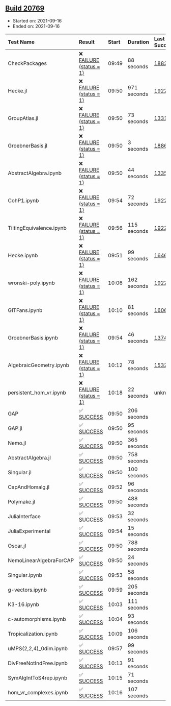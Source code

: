 ## [Build 20769](https://oscarci.mathematik.uni-kl.de/job/oscar/20769/)

* Started on: 2021-09-16
* Ended on: 2021-09-16

| Test Name    | Result | Start | Duration | Last Success | First Failure |
|:-------------|:-------|:------|:---------|:-------------|:--------------|
| CheckPackages | ❌ [FAILURE (status = 1)](https://oscarci.mathematik.uni-kl.de/job/oscar/20769/artifact/logs/build-20769/CheckPackages.log) | 09:49 | 88 seconds | [18822](https://oscarci.mathematik.uni-kl.de/job/oscar/18822/) | [18823](https://oscarci.mathematik.uni-kl.de/job/oscar/18823/) |
| Hecke.jl | ❌ [FAILURE (status = 1)](https://oscarci.mathematik.uni-kl.de/job/oscar/20769/artifact/logs/build-20769/Hecke.jl.log) | 09:50 | 971 seconds | [19222](https://oscarci.mathematik.uni-kl.de/job/oscar/19222/) | [20152](https://oscarci.mathematik.uni-kl.de/job/oscar/20152/) |
| GroupAtlas.jl | ❌ [FAILURE (status = 1)](https://oscarci.mathematik.uni-kl.de/job/oscar/20769/artifact/logs/build-20769/GroupAtlas.jl.log) | 09:50 | 73 seconds | [13311](https://oscarci.mathematik.uni-kl.de/job/oscar/13311/) | [13312](https://oscarci.mathematik.uni-kl.de/job/oscar/13312/) |
| GroebnerBasis.jl | ❌ [FAILURE (status = 1)](https://oscarci.mathematik.uni-kl.de/job/oscar/20769/artifact/logs/build-20769/GroebnerBasis.jl.log) | 09:50 | 3 seconds | [18864](https://oscarci.mathematik.uni-kl.de/job/oscar/18864/) | [18865](https://oscarci.mathematik.uni-kl.de/job/oscar/18865/) |
| AbstractAlgebra.ipynb | ❌ [FAILURE (status = 1)](https://oscarci.mathematik.uni-kl.de/job/oscar/20769/artifact/logs/build-20769/AbstractAlgebra.ipynb.log) | 09:50 | 44 seconds | [13355](https://oscarci.mathematik.uni-kl.de/job/oscar/13355/) | [13356](https://oscarci.mathematik.uni-kl.de/job/oscar/13356/) |
| CohP1.ipynb | ❌ [FAILURE (status = 1)](https://oscarci.mathematik.uni-kl.de/job/oscar/20769/artifact/logs/build-20769/CohP1.ipynb.log) | 09:54 | 72 seconds | [19222](https://oscarci.mathematik.uni-kl.de/job/oscar/19222/) | [20152](https://oscarci.mathematik.uni-kl.de/job/oscar/20152/) |
| TiltingEquivalence.ipynb | ❌ [FAILURE (status = 1)](https://oscarci.mathematik.uni-kl.de/job/oscar/20769/artifact/logs/build-20769/TiltingEquivalence.ipynb.log) | 09:56 | 115 seconds | [19222](https://oscarci.mathematik.uni-kl.de/job/oscar/19222/) | [20152](https://oscarci.mathematik.uni-kl.de/job/oscar/20152/) |
| Hecke.ipynb | ❌ [FAILURE (status = 1)](https://oscarci.mathematik.uni-kl.de/job/oscar/20769/artifact/logs/build-20769/Hecke.ipynb.log) | 09:51 | 99 seconds | [16463](https://oscarci.mathematik.uni-kl.de/job/oscar/16463/) | [16464](https://oscarci.mathematik.uni-kl.de/job/oscar/16464/) |
| wronski-poly.ipynb | ❌ [FAILURE (status = 1)](https://oscarci.mathematik.uni-kl.de/job/oscar/20769/artifact/logs/build-20769/wronski-poly.ipynb.log) | 10:06 | 162 seconds | [19222](https://oscarci.mathematik.uni-kl.de/job/oscar/19222/) | [20152](https://oscarci.mathematik.uni-kl.de/job/oscar/20152/) |
| GITFans.ipynb | ❌ [FAILURE (status = 1)](https://oscarci.mathematik.uni-kl.de/job/oscar/20769/artifact/logs/build-20769/GITFans.ipynb.log) | 10:10 | 81 seconds | [16068](https://oscarci.mathematik.uni-kl.de/job/oscar/16068/) | [16069](https://oscarci.mathematik.uni-kl.de/job/oscar/16069/) |
| GroebnerBasis.ipynb | ❌ [FAILURE (status = 1)](https://oscarci.mathematik.uni-kl.de/job/oscar/20769/artifact/logs/build-20769/GroebnerBasis.ipynb.log) | 09:54 | 46 seconds | [13748](https://oscarci.mathematik.uni-kl.de/job/oscar/13748/) | [13749](https://oscarci.mathematik.uni-kl.de/job/oscar/13749/) |
| AlgebraicGeometry.ipynb | ❌ [FAILURE (status = 1)](https://oscarci.mathematik.uni-kl.de/job/oscar/20769/artifact/logs/build-20769/AlgebraicGeometry.ipynb.log) | 10:12 | 78 seconds | [15322](https://oscarci.mathematik.uni-kl.de/job/oscar/15322/) | [15323](https://oscarci.mathematik.uni-kl.de/job/oscar/15323/) |
| persistent_hom_vr.ipynb | ❌ [FAILURE (status = 1)](https://oscarci.mathematik.uni-kl.de/job/oscar/20769/artifact/logs/build-20769/persistent_hom_vr.ipynb.log) | 10:18 | 22 seconds | unknown | unknown |
| GAP | ✅ [SUCCESS](https://oscarci.mathematik.uni-kl.de/job/oscar/20769/artifact/logs/build-20769/GAP.log) | 09:50 | 206 seconds |  |  |
| GAP.jl | ✅ [SUCCESS](https://oscarci.mathematik.uni-kl.de/job/oscar/20769/artifact/logs/build-20769/GAP.jl.log) | 09:50 | 95 seconds |  |  |
| Nemo.jl | ✅ [SUCCESS](https://oscarci.mathematik.uni-kl.de/job/oscar/20769/artifact/logs/build-20769/Nemo.jl.log) | 09:50 | 365 seconds |  |  |
| AbstractAlgebra.jl | ✅ [SUCCESS](https://oscarci.mathematik.uni-kl.de/job/oscar/20769/artifact/logs/build-20769/AbstractAlgebra.jl.log) | 09:50 | 758 seconds |  |  |
| Singular.jl | ✅ [SUCCESS](https://oscarci.mathematik.uni-kl.de/job/oscar/20769/artifact/logs/build-20769/Singular.jl.log) | 09:50 | 100 seconds |  |  |
| CapAndHomalg.jl | ✅ [SUCCESS](https://oscarci.mathematik.uni-kl.de/job/oscar/20769/artifact/logs/build-20769/CapAndHomalg.jl.log) | 09:52 | 96 seconds |  |  |
| Polymake.jl | ✅ [SUCCESS](https://oscarci.mathematik.uni-kl.de/job/oscar/20769/artifact/logs/build-20769/Polymake.jl.log) | 09:50 | 488 seconds |  |  |
| JuliaInterface | ✅ [SUCCESS](https://oscarci.mathematik.uni-kl.de/job/oscar/20769/artifact/logs/build-20769/JuliaInterface.log) | 09:53 | 32 seconds |  |  |
| JuliaExperimental | ✅ [SUCCESS](https://oscarci.mathematik.uni-kl.de/job/oscar/20769/artifact/logs/build-20769/JuliaExperimental.log) | 09:54 | 15 seconds |  |  |
| Oscar.jl | ✅ [SUCCESS](https://oscarci.mathematik.uni-kl.de/job/oscar/20769/artifact/logs/build-20769/Oscar.jl.log) | 09:50 | 788 seconds |  |  |
| NemoLinearAlgebraForCAP | ✅ [SUCCESS](https://oscarci.mathematik.uni-kl.de/job/oscar/20769/artifact/logs/build-20769/NemoLinearAlgebraForCAP.log) | 09:50 | 24 seconds |  |  |
| Singular.ipynb | ✅ [SUCCESS](https://oscarci.mathematik.uni-kl.de/job/oscar/20769/artifact/logs/build-20769/Singular.ipynb.log) | 09:53 | 58 seconds |  |  |
| g-vectors.ipynb | ✅ [SUCCESS](https://oscarci.mathematik.uni-kl.de/job/oscar/20769/artifact/logs/build-20769/g-vectors.ipynb.log) | 09:59 | 205 seconds |  |  |
| K3-16.ipynb | ✅ [SUCCESS](https://oscarci.mathematik.uni-kl.de/job/oscar/20769/artifact/logs/build-20769/K3-16.ipynb.log) | 10:03 | 111 seconds |  |  |
| c-automorphisms.ipynb | ✅ [SUCCESS](https://oscarci.mathematik.uni-kl.de/job/oscar/20769/artifact/logs/build-20769/c-automorphisms.ipynb.log) | 10:04 | 93 seconds |  |  |
| Tropicalization.ipynb | ✅ [SUCCESS](https://oscarci.mathematik.uni-kl.de/job/oscar/20769/artifact/logs/build-20769/Tropicalization.ipynb.log) | 10:09 | 106 seconds |  |  |
| uMPS(2,2,4)_0dim.ipynb | ✅ [SUCCESS](https://oscarci.mathematik.uni-kl.de/job/oscar/20769/artifact/logs/build-20769/uMPS-2-2-4-_0dim.ipynb.log) | 09:57 | 99 seconds |  |  |
| DivFreeNotIndFree.ipynb | ✅ [SUCCESS](https://oscarci.mathematik.uni-kl.de/job/oscar/20769/artifact/logs/build-20769/DivFreeNotIndFree.ipynb.log) | 10:13 | 91 seconds |  |  |
| SymAlgIntToS4rep.ipynb | ✅ [SUCCESS](https://oscarci.mathematik.uni-kl.de/job/oscar/20769/artifact/logs/build-20769/SymAlgIntToS4rep.ipynb.log) | 10:15 | 71 seconds |  |  |
| hom_vr_complexes.ipynb | ✅ [SUCCESS](https://oscarci.mathematik.uni-kl.de/job/oscar/20769/artifact/logs/build-20769/hom_vr_complexes.ipynb.log) | 10:16 | 107 seconds |  |  |
